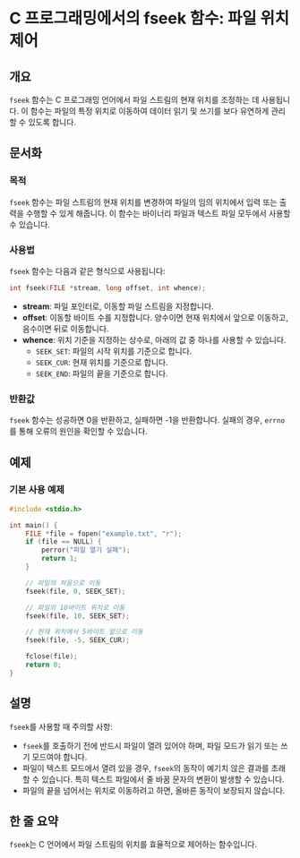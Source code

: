 <!--
Meta Description: # C 프로그래밍에서의 fseek 함수: 파일 위치 제어 ## 개요 `fseek` 함수는 C 프로그래밍 언어에서 파일 스트림의 현재 위치를 조정하는 데 사용됩니다. 이 함수는 파일의 특정 위치로 이동하여 데이터 읽기 및 쓰기를 보다 유연하게 관리할 수 있도록 합니다. ...
Meta Keywords: fseek, file, 파일의, 함수는, 위치를
-->

# C 프로그래밍에서의 fseek 함수: 파일 위치 제어

## 개요
`fseek` 함수는 C 프로그래밍 언어에서 파일 스트림의 현재 위치를 조정하는 데 사용됩니다. 이 함수는 파일의 특정 위치로 이동하여 데이터 읽기 및 쓰기를 보다 유연하게 관리할 수 있도록 합니다.

## 문서화

### 목적
`fseek` 함수는 파일 스트림의 현재 위치를 변경하여 파일의 임의 위치에서 입력 또는 출력을 수행할 수 있게 해줍니다. 이 함수는 바이너리 파일과 텍스트 파일 모두에서 사용할 수 있습니다.

### 사용법
`fseek` 함수는 다음과 같은 형식으로 사용됩니다:

```c
int fseek(FILE *stream, long offset, int whence);
```

- **stream**: 파일 포인터로, 이동할 파일 스트림을 지정합니다.
- **offset**: 이동할 바이트 수를 지정합니다. 양수이면 현재 위치에서 앞으로 이동하고, 음수이면 뒤로 이동합니다.
- **whence**: 위치 기준을 지정하는 상수로, 아래의 값 중 하나를 사용할 수 있습니다.
  - `SEEK_SET`: 파일의 시작 위치를 기준으로 합니다.
  - `SEEK_CUR`: 현재 위치를 기준으로 합니다.
  - `SEEK_END`: 파일의 끝을 기준으로 합니다.

### 반환값
`fseek` 함수는 성공하면 0을 반환하고, 실패하면 -1을 반환합니다. 실패의 경우, `errno`를 통해 오류의 원인을 확인할 수 있습니다.

## 예제

### 기본 사용 예제

```c
#include <stdio.h>

int main() {
    FILE *file = fopen("example.txt", "r");
    if (file == NULL) {
        perror("파일 열기 실패");
        return 1;
    }

    // 파일의 처음으로 이동
    fseek(file, 0, SEEK_SET);

    // 파일의 10바이트 위치로 이동
    fseek(file, 10, SEEK_SET);

    // 현재 위치에서 5바이트 앞으로 이동
    fseek(file, -5, SEEK_CUR);

    fclose(file);
    return 0;
}
```

## 설명
`fseek`를 사용할 때 주의할 사항:
- `fseek`를 호출하기 전에 반드시 파일이 열려 있어야 하며, 파일 모드가 읽기 또는 쓰기 모드여야 합니다.
- 파일이 텍스트 모드에서 열려 있을 경우, `fseek`의 동작이 예기치 않은 결과를 초래할 수 있습니다. 특히 텍스트 파일에서 줄 바꿈 문자의 변환이 발생할 수 있습니다.
- 파일의 끝을 넘어서는 위치로 이동하려고 하면, 올바른 동작이 보장되지 않습니다.

## 한 줄 요약
`fseek`는 C 언어에서 파일 스트림의 위치를 효율적으로 제어하는 함수입니다.